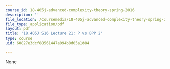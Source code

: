 ```yaml
---
course_id: 18-405j-advanced-complexity-theory-spring-2016
description: ''
file_location: /coursemedia/18-405j-advanced-complexity-theory-spring-2016/60827e3dcf88561447a094b8d05a1d84_MIT18_405JS16_P_vs_BPP2.pdf
file_type: application/pdf
layout: pdf
title: '18.405J S16 Lecture 21: P vs BPP 2'
type: course
uid: 60827e3dcf88561447a094b8d05a1d84

---
```

None